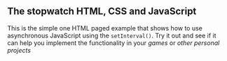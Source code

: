 ## The stopwatch HTML, CSS and JavaScript
This is the simple one HTML paged example that shows how to use asynchronous JavaScript using the `setInterval()`.
Try it out and see if it can help you implement the functionality in your *games* or *other personal projects*
